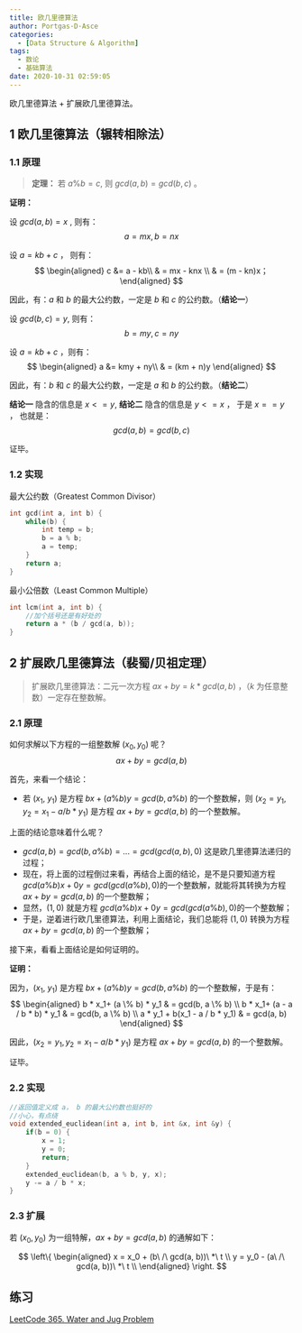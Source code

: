 ```yaml
---
title: 欧几里德算法
author: Portgas·D·Asce
categories:
  - [Data Structure & Algorithm]
tags:
  - 数论
  - 基础算法
date: 2020-10-31 02:59:05
---
```


欧几里德算法 + 扩展欧几里德算法。

<!--more-->

## 1 欧几里德算法（辗转相除法）
### 1.1 原理
> **定理：** 若 $a \% b = c$, 则 $gcd(a, b) = gcd(b, c)$ 。

**证明：**

设 $gcd(a, b) = x$ , 则有：
$$a = mx, b = nx$$

设 $a = kb + c$ ， 则有：
$$
\begin{aligned}
c &= a - kb\\
& = 
mx - knx \\
& = (m - kn)x；
\end{aligned}
$$

因此，有：$a$ 和 $b$ 的最大公约数，一定是 $b$ 和 $c$ 的公约数。（**结论一**）

设 $gcd(b, c) = y$, 则有：
$$b = my, c = ny$$

设 $a = kb + c$ ，则有：
$$
\begin{aligned}
a &= kmy + ny\\
& = 
(km + n)y
\end{aligned}
$$

因此，有：$b$ 和 $c$ 的最大公约数，一定是 $a$ 和 $b$ 的公约数。（**结论二**）

**结论一** 隐含的信息是 $x <= y$, **结论二** 隐含的信息是 $y <= x$ ， 于是 $x == y$ ， 也就是：
$$
gcd(a, b) = gcd(b, c)
$$

证毕。

### 1.2 实现
最大公约数（Greatest Common Divisor）
```cpp
int gcd(int a, int b) {
    while(b) {
        int temp = b;
        b = a % b;
        a = temp;
    }
    return a;
}
```

最小公倍数（Least Common Multiple）
```cpp
int lcm(int a, int b) {
    //加个括号还是有好处的
    return a * (b / gcd(a, b));
}
```
## 2 扩展欧几里德算法（裴蜀/贝祖定理）
> 扩展欧几里德算法：二元一次方程 $ax + by = k * gcd(a, b)$ ，（$k$ 为任意整数）一定存在整数解。

### 2.1 原理
如何求解以下方程的一组整数解 $(x_0, y_0)$ 呢？
$$ax + by = gcd(a, b)$$

首先，来看一个结论：
- 若 $(x_1$, $y_1)$ 是方程 $bx + (a \% b)y = gcd(b, a \% b)$ 的一个整数解，则 $(x_2 = y_1, y_2 = x_1 - a / b * y_1)$ 是方程 $ax + by = gcd(a, b)$ 的一个整数解。

上面的结论意味着什么呢？
- $gcd(a, b) = gcd(b, a \% b) = ... = gcd(gcd(a, b), 0)$ 这是欧几里德算法递归的过程；
- 现在，将上面的过程倒过来看，再结合上面的结论，是不是只要知道方程 $gcd(a \% b)x + 0y = gcd(gcd(a \% b), 0)$的一个整数解，就能将其转换为方程 $ax + by = gcd(a, b)$ 的一个整数解；
- 显然，$(1, 0)$ 就是方程 $gcd(a \% b)x + 0y = gcd(gcd(a \% b), 0)$的一个整数解；
- 于是，逆着进行欧几里德算法，利用上面结论，我们总能将 $(1, 0)$ 转换为方程 $ax + by = gcd(a, b)$ 的一个整数解；

接下来，看看上面结论是如何证明的。

**证明：**

因为，$(x_1$, $y_1)$ 是方程 $bx + (a \% b)y = gcd(b, a \% b)$ 的一个整数解，于是有：
$$
\begin{aligned}
b * x_1+ (a \% b) * y_1 & = gcd(b, a \% b) \\
b * x_1+ (a - a / b * b) * y_1 & = gcd(b, a \% b) \\
a * y_1 + b(x_1 - a / b * y_1) & = gcd(a, b)
\end{aligned}
$$

因此，$(x_2 = y_1, y_2 = x_1 - a / b * y_1)$ 是方程 $ax + by = gcd(a, b)$ 的一个整数解。

证毕。

### 2.2 实现
```cpp
//返回值定义成 a， b 的最大公约数也挺好的
//小心，有点绕
void extended_euclidean(int a, int b, int &x, int &y) {
    if(b = 0) {
        x = 1;
        y = 0;
        return;
    }
    extended_euclidean(b, a % b, y, x);
    y -= a / b * x;
}
```

### 2.3 扩展
若 $(x_0, y_0)$ 为一组特解，$ax + by = gcd(a, b)$ 的通解如下：

$$
\left\{
\begin{aligned}
x = x_0 + (b\ /\ gcd(a, b))\ *\ t \\
y = y_0 - (a\ /\ gcd(a, b))\ *\ t \\
\end{aligned}
\right.
$$

## 练习
[LeetCode 365. Water and Jug Problem](https://leetcode.com/problems/water-and-jug-problem/submissions/)
